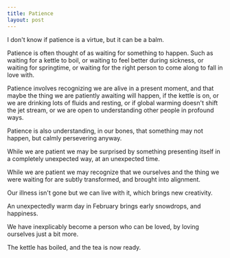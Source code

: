 ```yaml
---
title: Patience
layout: post
---
```


I don't know if patience is a virtue, but it can be a balm.

Patience is often thought of as waiting for something to happen. Such as waiting for a kettle to boil, or waiting to feel better during sickness, or waiting for springtime, or waiting for the right person to come along to fall in love with.

Patience involves recognizing we are alive in a present moment, and that maybe the thing we are patiently awaiting will happen, if the kettle is on, or we are drinking lots of fluids and resting, or if global warming doesn't shift the jet stream, or we are open to understanding other people in profound ways.

Patience is also understanding, in our bones, that something may not happen, but calmly persevering anyway.

While we are patient we may be surprised by something presenting itself in a completely unexpected way, at an unexpected time.

While we are patient we may recognize that we ourselves and the thing we were waiting for are subtly transformed, and brought into alignment.

Our illness isn't gone but we can live with it, which brings new creativity.

An unexpectedly warm day in February brings early snowdrops, and happiness.

We have inexplicably become a person who can be loved, by loving ourselves just a bit more.

The kettle has boiled, and the tea is now ready.
